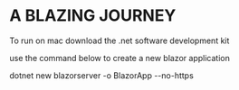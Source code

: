# A BLAZING JOURNEY
To run on mac download the .net software development kit

use the command below to create a new blazor application

dotnet new blazorserver -o BlazorApp --no-https
